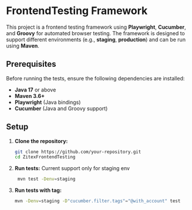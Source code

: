 # FrontendTesting Framework

This project is a frontend testing framework using **Playwright**, **Cucumber**, and **Groovy** for automated browser testing. The framework is designed to support different environments (e.g., **staging**, **production**) and can be run using **Maven**.

## Prerequisites

Before running the tests, ensure the following dependencies are installed:

- **Java 17** or above
- **Maven 3.6+**
- **Playwright** (Java bindings)
- **Cucumber** (Java and Groovy support)

## Setup

1. **Clone the repository:**

   ```bash
   git clone https://github.com/your-repository.git
   cd ZitexFrontendTesting
   ```

2. **Run tests:**
    Current support only for staging env
   ```bash
    mvn test -Denv=staging   
   ```
   
3. **Run tests with tag:**
    ```bash
    mvn -Denv=staging -D"cucumber.filter.tags"="@with_account" test
   ```
